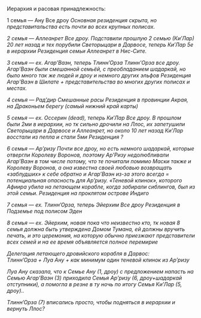 Иерархия и расовая принадлежность:

1 семья — Ану
Все дроу
*Основная резиденция скрыта, но представитальства есть почти во всех крупных полисах.*

*2 семья — Аллеанрет* 
*Все дроу. Подставили прошлую 2 семью (Ки’Лар) 20 лет назад и тех порубили Светорыцари в Дарвосе, теперь Ки’Лар 5е в иерархии*
*Резиденция семьи Аллеанрет в Нис-Сите.*

*3 семья — ex. Агар’Ваэн, теперь Тлинн’Орза*
*Тлинн'Орза все дроу.* 
*Агар’Ваэн были смешанной семьёй, с преобладанием шадаркай, но было много так же людей и дроу и немного других эльфов*
*Резиденция Агар'Ваэн в Шилате + представительства во многих других полисах и местах.*  

*4 семья — Рад’дир* 
*Смешанные расы*
*Резиденция в провинции Акрая, на Драконьем берегу (самый нижний край карты)*

*5 семья — ex. Оссерин (dead), теперь Ки’Лар*
*Все дроу. В прошлом были 2ми в иерархии, но тк сильно дрочили на Ллос, их запетушили Светорыцари в Дарвосе и Аллеанрет, но около 10 лет назад Ки’Лар восстали из пепла и стали 5ми*
*Резиденция ?*

*6 семья — Ар’ризу*
*Почти все дроу, но есть немного шадаркай, которые отвергли Королеву Воронов, поэтому Ар'Ризу недолюбливали Агар’Ваэн в том числе потому, что те почитали помимо Маски также и Королеву Воронов, а она известна своей любовью возвращать «заблудших» к себе обратно и Агар’Ваэн из-за этого всегда = потенциальная опасность для Ар’ризу. «Теневой клинок», которого Афиира убила на летающем корабле, когда забирали сиблингов, был из этой семьи.*
*Резиденция на проклятом острове Индиго*

*7 семья — ex. Тлинн’Орза, теперь Эйерхим*
*Все дроу*
*Резиденция в Подземье под полисом Эден*

*8 семья — ex. Эйерхим, новая пока что неизвестно кто, тк новая 8 семья должна быть утверждена Домом Тумана, ей должны вручить печать, и это церемония, на которую обычно приезжают представители всех семей и на ее время объявляется полное перемирие*

  

*Делегация летающего дровийского корабля в Дарвос:*  
*Тлинн’Орза + Луа Ану + как минимум один теневой клинок из Ар’ризу*

  

*Луа Ану сказала, что к Семье Ану (1, дроу) с предложением напасть на Семью Агар’Ваэн (3) приходила Семья Ар'ризу (6, дроу+шадаркай отступники), а помогла в резне в ту ночь по итогу Семья Ки’Лар (5, дроу)..* 

*Тлинн’Орза (7) вписались просто, чтобы подняться в иерархии и вернуть Ллос?*